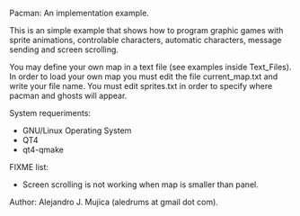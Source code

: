 Pacman: An implementation example.

This is an simple example that shows how to program graphic games with sprite animations, controlable characters, automatic characters, message sending and screen scrolling.

You may define your own map in a text file (see examples inside Text_Files). In
order to load your own map you must edit the file current_map.txt and write
your file name. You must edit sprites.txt in order to specify where pacman and
ghosts will appear.

System requeriments:

- GNU/Linux Operating System
- QT4
- qt4-qmake

FIXME list:
- Screen scrolling is not working when map is smaller than panel.

Author: Alejandro J. Mujica (aledrums at gmail dot com).
